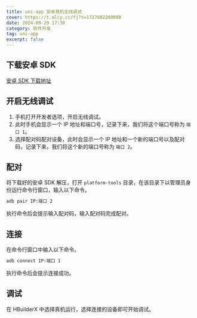 ```yaml
---
title: uni-app 安卓真机无线调试
cover: https://t.alcy.cc/fj?t=1727602200000
date: 2024-09-29 17:30
category: 软件开发
tag: uni-app
excerpt: false
---
```


## 下载安卓 SDK

[安卓 SDK 下载地址](https://developer.android.com/tools/releases/platform-tools?hl=zh-cn)

## 开启无线调试

1. 手机打开开发者选项，开启无线调试。
2. 此时手机会显示一个 IP 地址和端口号，记录下来，我们将这个端口号称为 `端口 1`。
3. 选择配对码配对设备，此时会显示一个 IP 地址和一个新的端口号以及配对码，记录下来，我们将这个新的端口号称为 `端口 2`。

## 配对

将下载好的安卓 SDK 解压，打开 `platform-tools` 目录，在该目录下以管理员身份运行命令行窗口，输入以下命令。

```sh
adb pair IP:端口 2
```

执行命令后会提示输入配对码，输入配对码完成配对。

## 连接

在命令行窗口中输入以下命令。

```sh
adb connect IP:端口 1
```

执行命令后会提示连接成功。

## 调试

在 HBuilderX 中选择真机运行，选择连接的设备即可开始调试。
